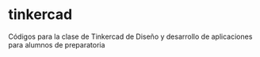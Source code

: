 # tinkercad
Códigos para la clase de Tinkercad de Diseño y desarrollo de aplicaciones para alumnos de preparatoria
